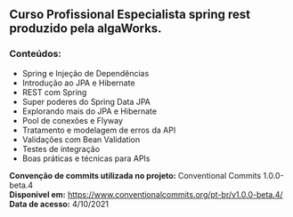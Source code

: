 <h2>Curso Profissional Especialista spring rest produzido pela algaWorks.</h2>

<h3>Conteúdos:</h3> 

  - Spring e Injeção de Dependências
  - Introdução ao JPA e Hibernate
  - REST com Spring
  - Super poderes do Spring Data JPA
  - Explorando mais do JPA e Hibernate
  - Pool de conexões e Flyway
  - Tratamento e modelagem de erros da API
  - Validações com Bean Validation
  - Testes de integração
  - Boas práticas e técnicas para APIs

<b>Convenção de commits utilizada no projeto:</b> Conventional Commits 1.0.0-beta.4<br>
<b>Disponivel em:</b> https://www.conventionalcommits.org/pt-br/v1.0.0-beta.4/ <br>
<b>Data de acesso:</b> 4/10/2021
  
  
